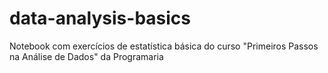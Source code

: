 # data-analysis-basics
Notebook com exercícios de estatística básica do curso "Primeiros Passos na Análise de Dados" da Programaria
